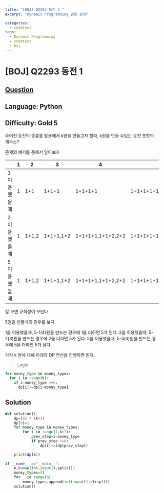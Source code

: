 ```yaml
---
title: "[BOJ] Q2293 동전 1 "
excerpt: "Dynmaic Programming 관련 문제"

categories:
  - codetest
tags:
  - Dynamic Programming
  - codetest
  - boj
---
```

# [BOJ] Q2293 동전 1
## [Question](https://www.acmicpc.net/problem/2293)
## Language: Python
## Difficulty: Gold 5

주어진 동전의 종류를 활용해서 k원을 만들고자 할때, k원을 만들 수있는 동전 조합의 개수는?

문제의 예저를 통해서 알아보자

||1|2|3|4|5|6|7|8|9|10|
|--|--|--|--|--|--|--|--|--|--|--|
1 이용했을때|1|1+1|1+1+1|1+1+1+1|1+1+1+1+1|1+..|1+..|1+..|1+..|1+..
2 이용했을때|1|1+1,2|1+1+1,1+2|1+1+1+1,1+1+2,2+2|1+1+1+1+1,1+1+1+2,1+2+2|..|..|..|..|..|
5 이용했을때|1|1+1,2|1+1+1,1+2|1+1+1+1,1+1+2,2+2|1+1+1+1+1,1+1+1+2,1+2+2,5|..|..|..|..|..|

잘 보면 규칙성이 보인다

5원을 만들때의 경우를 보자

1을 이용했을때, 5-1(4)원을 만드는 경우에 1을 더하면 5가 된다.
2을 이용했을때, 5-2(3)원을 만드는 경우에 2을 더하면 5가 된다.
5을 이용했을때, 5-5(0)원을 만드는 경우에 5을 더하면 5가 된다.

각각 k 원에 대해 아래의 DP 연산을 진행하면 된다.

>Logic

```python
for money_type in money_types:
  for i in range(k):
    if i-money_type >=0:
      dp[i]+=dp[i-money_type]
```

## Solution
```python
def solution():
    dp=[0] * (k+1)
    dp[0]=1
    for money_type in money_types:
        for i in range(1,k+1):
            prev_step=i-money_type
            if prev_step >=0:
                dp[i]+=(dp[prev_step])

    print(dp[k])    
    
if __name__ =="__main__":
    n,k=map(int,input().split())
    money_types=[]
    for _ in range(n):
        money_types.append(int(input().strip()))
    solution()
```

